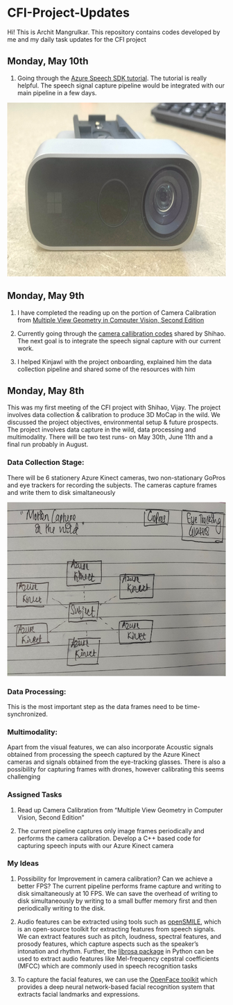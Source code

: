 # CFI-Project-Updates
Hi! This is Archit Mangrulkar. This repository contains codes developed by me and my daily task updates for the CFI project

## Monday, May 10th

1. Going through the [Azure Speech SDK tutorial](https://learn.microsoft.com/en-us/azure/cognitive-services/speech-service/speech-sdk). The tutorial is really helpful. The speech signal capture pipeline would be integrated with our main pipeline in a few days.

<p align="center">
    <img width="800" height="400" src="images/azure.jpg" alt="Load Image">
</p>

## Monday, May 9th

1. I have completed the reading up on the portion of Camera Calibration from [Multiple View Geometry in Computer Vision, Second Edition](http://www.r-5.org/files/books/computers/algo-list/image-processing/vision/Richard_Hartley_Andrew_Zisserman-Multiple_View_Geometry_in_Computer_Vision-EN.pdf)

2. Currently going through the [camera callibration codes](https://drive.google.com/drive/folders/1jtcK4WQyD9mzVvs61w-aSvgjQe_X-reO?usp=share_link) shared by Shihao. The next goal is to integrate the speech signal capture with our current work.

3. I helped Kinjawl with the project onboarding, explained him the data collection pipeline and shared some of the resources with him

## Monday, May 8th

This was my first meeting of the CFI project with Shihao, Vijay. The project involves data collection & calibration to produce 3D MoCap in the wild. We discussed the project objectives, environmental setup & future prospects. The project involves data capture in the wild, data processing and multimodality. There will be two test runs- on May 30th, June 11th and a final run probably in August.

### Data Collection Stage:
There will be 6 stationery Azure Kinect cameras, two non-stationary GoPros and eye trackers for recording the subjects. The cameras capture frames and write them to disk simaltaneously

<p align="center">
    <img width="800" height="400" src="images/setup.jpg" alt="Load Image">
</p>

### Data Processing:
This is the most important step as the data frames need to be time-synchronized.

### Multimodality:
Apart from the visual features, we can also incorporate Acoustic signals obtained from processing the speech captured by the Azure Kinect cameras and signals obtained from the eye-tracking glasses. There is also a possibility for capturing frames with drones, however calibrating this seems challenging

### Assigned Tasks

1. Read up Camera Calibration from “Multiple View Geometry in Computer Vision, Second Edition”

2. The current pipeline captures only image frames periodically and performs the camera calibration. Develop a C++ based code for capturing speech inputs with our Azure Kinect camera

### My Ideas

1. Possibility for Improvement in camera calibration? Can we achieve a better FPS? The current pipeline performs frame capture and writing to disk simaltaneously at 10 FPS. We can save the overhead of writing to disk simultaneously by writing to a small buffer memory first and then periodically writing to the disk.

2. Audio features can be extracted using tools such as [openSMILE](https://audeering.github.io/opensmile-python/), which is an open-source toolkit for extracting features from speech signals. We can extract features such as pitch, loudness, spectral features, and prosody features, which capture aspects such as the speaker’s intonation and rhythm. Further, the [librosa package](https://librosa.org/doc/latest/index.html) in Python can be used to extract audio features like Mel-frequency cepstral coefficients (MFCC) which are commonly used in speech recognition tasks

3. To capture the facial features, we can use the [OpenFace toolkit](https://cmusatyalab.github.io/openface/) which provides a deep neural network-based facial recognition system that extracts facial landmarks and expressions.

